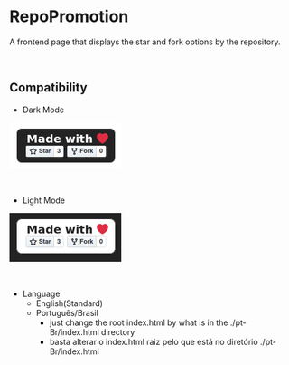 # RepoPromotion
A frontend page that displays the star and fork options by the repository.

</br>

## Compatibility

- Dark Mode
  </br>

![IMAGE]("./../img/dark.png)

</br>

- Light Mode
  </br>

![IMAGE]("./../img/light.png)

</br>

- Language
  - English(Standard)
  - Português/Brasil
    - just change the root index.html by what is in the ./pt-Br/index.html directory 
    - basta alterar o index.html raiz pelo que está no diretório ./pt-Br/index.html 